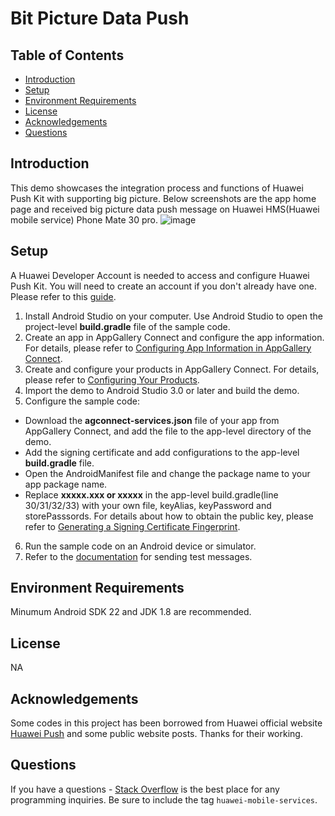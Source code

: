 # Bit Picture Data Push

## Table of Contents
- [Introduction](#introduction)
- [Setup](#setup)
- [Environment Requirements](#environment-requirements)
- [License](#license)
- [Acknowledgements](#acknowledgements)
- [Questions](#questions)

## Introduction  
This demo showcases the integration process and functions of Huawei Push Kit with supporting big picture. Below screenshots are the app home page and received big picture data push message on Huawei HMS(Huawei mobile service) Phone Mate 30 pro.
![image](https://user-images.githubusercontent.com/57116184/200088521-89e943f0-fa0d-4702-93f5-71a992a22198.png)
## Setup
A Huawei Developer Account is needed to access and configure Huawei Push Kit. You will need to create an account if you don't already have one. Please refer to this  [guide](https://developer.huawei.com/consumer/en/doc/help/registerandlogin-0000001052613847).

1. Install Android Studio on your computer. Use Android Studio to open the project-level **build.gradle** file of the sample code.  
2. Create an app in AppGallery Connect and configure the app information. For details, please refer to [Configuring App Information in AppGallery Connect](https://developer.huawei.com/consumer/en/doc/development/HMSCore-Guides/config-agc-0000001050033072?ha_source=hms1).
3. Create and configure your products in AppGallery Connect. For details, please refer to [Configuring Your Products](https://developer.huawei.com/consumer/en/doc/development/HMSCore-Guides/config-product-0000001050033076?ha_source=hms1).
4. Import the demo to Android Studio 3.0 or later and build the demo.  
5. Configure the sample code:  
* Download the **agconnect-services.json** file of your app from AppGallery Connect, and add the file to the app-level directory of the demo.  
* Add the signing certificate and add configurations to the app-level **build.gradle** file.  
* Open the AndroidManifest file and change the package name to your app package name.  
* Replace **xxxxx.xxx or xxxxx** in the app-level build.gradle(line 30/31/32/33) with your own file, keyAlias, keyPassword and storePasssords. For details about how to obtain the public key, please refer to [Generating a Signing Certificate Fingerprint](https://developer.huawei.com/consumer/en/doc/development/HMSCore-Guides/android-config-agc-0000001050170137).
6. Run the sample code on an Android device or simulator.
7. Refer to the [documentation](https://developer.huawei.com/consumer/en/doc/development/HMSCore-Guides/android-basic-sendtestmsg-0000001087842114) for sending test messages.

## Environment Requirements  

Minumum Android SDK 22 and JDK 1.8 are recommended.

## License
NA

## Acknowledgements
Some codes in this project has been borrowed from Huawei official website [Huawei Push](https://developer.huawei.com/consumer/en/doc/development/HMSCore-Guides/service-introduction-0000001050040060) and some public website posts. Thanks for their working. 

## Questions
If you have a questions - [Stack Overflow](https://stackoverflow.com/questions/tagged/huawei-mobile-services) is the best place for any programming inquiries. Be sure to include the tag `huawei-mobile-services`.
